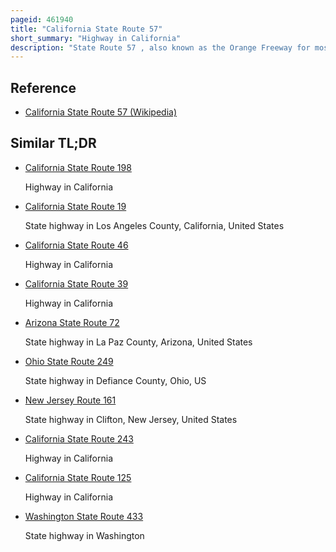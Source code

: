 ```yaml
---
pageid: 461940
title: "California State Route 57"
short_summary: "Highway in California"
description: "State Route 57 , also known as the Orange Freeway for most of its length, is a north–south state highway in the Greater Los Angeles Area of the U. S. State of California. It connects interstate 5 and sr 22 Interchange near downtown Orange locally known as the Orange Crush to the Glendora Curve Interchange with i-210 and sr 210 in Glendora. The Highway provides a Route through several Spurs of the peninsular Ranges linking the Los angeles Basin with the Pomona Valley and san Gabriel Valley."
---
```


## Reference

- [California State Route 57 (Wikipedia)](https://en.wikipedia.org/?curid=461940)

## Similar TL;DR

- [California State Route 198](/tldr/en/california-state-route-198)

  Highway in California

- [California State Route 19](/tldr/en/california-state-route-19)

  State highway in Los Angeles County, California, United States

- [California State Route 46](/tldr/en/california-state-route-46)

  Highway in California

- [California State Route 39](/tldr/en/california-state-route-39)

  Highway in California

- [Arizona State Route 72](/tldr/en/arizona-state-route-72)

  State highway in La Paz County, Arizona, United States

- [Ohio State Route 249](/tldr/en/ohio-state-route-249)

  State highway in Defiance County, Ohio, US

- [New Jersey Route 161](/tldr/en/new-jersey-route-161)

  State highway in Clifton, New Jersey, United States

- [California State Route 243](/tldr/en/california-state-route-243)

  Highway in California

- [California State Route 125](/tldr/en/california-state-route-125)

  Highway in California

- [Washington State Route 433](/tldr/en/washington-state-route-433)

  State highway in Washington
